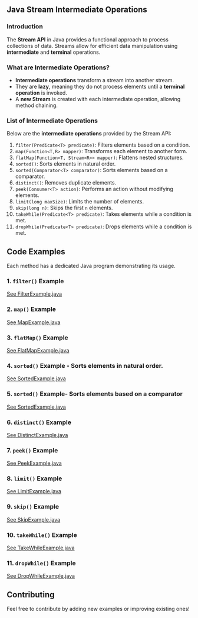 ## Java Stream Intermediate Operations

### Introduction
The **Stream API** in Java provides a functional approach to process collections of data. Streams allow for efficient data manipulation using **intermediate** and **terminal** operations.

### What are Intermediate Operations?
- **Intermediate operations** transform a stream into another stream.
- They are **lazy**, meaning they do not process elements until a **terminal operation** is invoked.
- A **new Stream** is created with each intermediate operation, allowing method chaining.

### List of Intermediate Operations

Below are the **intermediate operations** provided by the Stream API:

1. `filter(Predicate<T> predicate)`: Filters elements based on a condition.
2. `map(Function<T,R> mapper)`: Transforms each element to another form.
3. `flatMap(Function<T, Stream<R>> mapper)`: Flattens nested structures.
4. `sorted()`: Sorts elements in natural order.
5. `sorted(Comparator<T> comparator)`: Sorts elements based on a comparator.
6. `distinct()`: Removes duplicate elements.
7. `peek(Consumer<T> action)`: Performs an action without modifying elements.
8. `limit(long maxSize)`: Limits the number of elements.
9. `skip(long n)`: Skips the first `n` elements.
10. `takeWhile(Predicate<T> predicate)`: Takes elements while a condition is met.
11. `dropWhile(Predicate<T> predicate)`: Drops elements while a condition is met.

## Code Examples
Each method has a dedicated Java program demonstrating its usage.

### 1. `filter()` Example
[See FilterExample.java](FilterExample.java)

### 2. `map()` Example
[See MapExample.java](MapExample.java)

### 3. `flatMap()` Example
[See FlatMapExample.java](FlatMapExample.java)

### 4. `sorted()` Example - Sorts elements in natural order.
[See SortedExample.java](SortedExample.java)

### 5. `sorted()` Example- Sorts elements based on a comparator
[See SortedExample.java](SortedExample.java)

### 6. `distinct()` Example
[See DistinctExample.java](DistinctExample.java)

### 7. `peek()` Example
[See PeekExample.java](PeekExample.java)

### 8. `limit()` Example
[See LimitExample.java](LimitExample.java)

### 9. `skip()` Example
[See SkipExample.java](SkipExample.java)

### 10. `takeWhile()` Example
[See TakeWhileExample.java](TakeWhileExample.java)

### 11. `dropWhile()` Example
[See DropWhileExample.java](DropWhileExample.java)


## Contributing
Feel free to contribute by adding new examples or improving existing ones!
